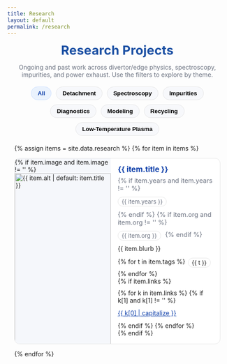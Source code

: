 ```yaml
---
title: Research
layout: default
permalink: /research
---
```


<style>
:root{ --page-w:1100px; --ink:#0d3ea9; --ink-2:#1a4fa3; --muted:#6b7280; --card:#fff; --ring:#e6e6e6; }
.projects-wrap{max-width:var(--page-w);margin:0 auto;padding:0 1rem 2rem}
.projects-title{text-align:center;font-weight:700;letter-spacing:.2px;margin:.2rem 0 1.2rem;
  font-size:clamp(1.8rem,2.6vw,2.2rem);color:var(--ink-2)}
.projects-sub{color:var(--muted);text-align:center;margin:-.4rem auto 1.2rem;max-width:800px}

/* filters */
.filters{display:flex;gap:10px;flex-wrap:wrap;justify-content:center;margin:10px 0 20px}
.filter-btn{border:1px solid var(--ring);background:#f7f8fb;border-radius:999px;padding:7px 14px;
  font-weight:600;cursor:pointer;transition:background .2s,border-color .2s,color .2s}
.filter-btn:focus{outline:2px solid #cfe0ff;outline-offset:2px}
.filter-btn.active{background:#eaf2fd;color:var(--ink);border-color:#cfe0ff}

/* horizontal list with thumbnail */
.list{display:flex;flex-direction:column;gap:14px}
.card{display:flex;gap:0;align-items:stretch;background:var(--card);border:1px solid var(--ring);
  border-radius:12px;overflow:hidden;transition:box-shadow .2s,transform .1s}
.card:hover{box-shadow:0 8px 24px rgba(13,62,169,.12);transform:translateY(-1px)}

/* thumbnail column */
.thumb-wrap{position:relative;flex:0 0 220px;max-width:220px;background:#f5f7fb}
.thumb{
  width:100%; height:100%;
  aspect-ratio: 16 / 11;       /* helps keep a consistent box */
  object-fit: cover; display:block;
}
.thumb-fallback{width:100%;height:100%;min-height:150px;background:
  linear-gradient(135deg,#eaf2fd,#dbeafe 60%,#c7f9e9);}

/* text column */
.body{padding:14px 16px 16px;flex:1;min-width:0}
.h{margin:0 0 6px;font-weight:700;color:#0d3ea9;font-size:1.08rem;line-height:1.25}
.meta{display:flex;gap:10px;flex-wrap:wrap;margin:0 0 8px;color:var(--muted);font-size:.92rem}
.tag{border:1px solid var(--ring);border-radius:999px;padding:2px 8px;font-size:.82rem;background:#fff}
.p{color:#222;line-height:1.6;margin:0}
.badges{display:flex;gap:6px;flex-wrap:wrap;margin:10px 0 0}
.links{display:flex;gap:12px;margin-top:10px;flex-wrap:wrap}
.links a{color:var(--ink);text-decoration:underline;white-space:nowrap}

/* responsive */
@media (max-width:860px){
  .thumb-wrap{flex-basis:180px;max-width:180px}
}
@media (max-width:640px){
  .card{flex-direction:column}
  .thumb-wrap{flex-basis:auto;max-width:none}
  .thumb, .thumb-fallback{aspect-ratio: 16 / 9; min-height:160px}
  .body{padding:12px 14px 14px}
}
</style>

<div class="projects-wrap">
  <h1 class="projects-title">Research Projects</h1>
  <p class="projects-sub">
    Ongoing and past work across divertor/edge physics, spectroscopy, impurities, and power exhaust.
    Use the filters to explore by theme.
  </p>

  <!-- Filters -->
  <div class="filters" id="filters" role="tablist" aria-label="Project filters">
    <button class="filter-btn active" data-tag="all" role="tab" aria-selected="true">All</button>
    <button class="filter-btn" data-tag="detachment" role="tab" aria-selected="false">Detachment</button>
    <button class="filter-btn" data-tag="spectroscopy" role="tab" aria-selected="false">Spectroscopy</button>
    <button class="filter-btn" data-tag="impurities" role="tab" aria-selected="false">Impurities</button>
    <button class="filter-btn" data-tag="diagnostics" role="tab" aria-selected="false">Diagnostics</button>
    <button class="filter-btn" data-tag="modeling" role="tab" aria-selected="false">Modeling</button>
    <button class="filter-btn" data-tag="recycling" role="tab" aria-selected="false">Recycling</button>
    <button class="filter-btn" data-tag="low-temperature plasma" role="tab" aria-selected="false">Low-Temperature Plasma</button>
  </div>

  <!-- Horizontal list -->
  <div class="list" id="list">
    {% assign items = site.data.research %}
    {% for item in items %}
      <article class="card" data-tags="{{ item.tags | join: ',' }}">
        <div class="thumb-wrap">
          {% if item.image and item.image != '' %}
            <img class="thumb" src="{{ item.image | relative_url }}" alt="{{ item.alt | default: item.title }}" loading="lazy" />
          {% else %}
            <div class="thumb-fallback" aria-hidden="true"></div>
          {% endif %}
        </div>
        <div class="body">
          <div class="h">{{ item.title }}</div>
          <div class="meta">
            {% if item.years and item.years != '' %}<span class="tag">{{ item.years }}</span>{% endif %}
            {% if item.org and item.org != '' %}<span class="tag">{{ item.org }}</span>{% endif %}
          </div>
          <p class="p">{{ item.blurb }}</p>
          <div class="badges">
            {% for t in item.tags %}<span class="tag">{{ t }}</span>{% endfor %}
          </div>
          {% if item.links %}
          <div class="links">
            {% for k in item.links %}
              {% if k[1] and k[1] != '' %}
                <a href="{{ k[1] }}" target="_blank" rel="noopener">{{ k[0] | capitalize }}</a>
              {% endif %}
            {% endfor %}
          </div>
          {% endif %}
        </div>
      </article>
    {% endfor %}
  </div>
</div>

<script>
/* Tag filter (comma-separated data-tags on cards) */
(function() {
  const btns = Array.from(document.querySelectorAll('.filter-btn'));
  const cards = Array.from(document.querySelectorAll('.card'));
  const tagsOf = el => (el.getAttribute('data-tags')||'').split(',').map(s=>s.trim()).filter(Boolean);

  function setActive(btn){
    btns.forEach(b=>{ const on=b===btn; b.classList.toggle('active', on); b.setAttribute('aria-selected', on?'true':'false'); });
  }
  function apply(tag){
    cards.forEach(c => c.style.display = (tag==='all' || tagsOf(c).includes(tag)) ? '' : 'none');
  }
  btns.forEach(btn=>{
    btn.addEventListener('click', ()=>{ setActive(btn); apply(btn.dataset.tag); });
    btn.addEventListener('keydown', e=>{ if(e.key==='Enter'||e.key===' '){ e.preventDefault(); btn.click(); }});
  });
})();
</script>
